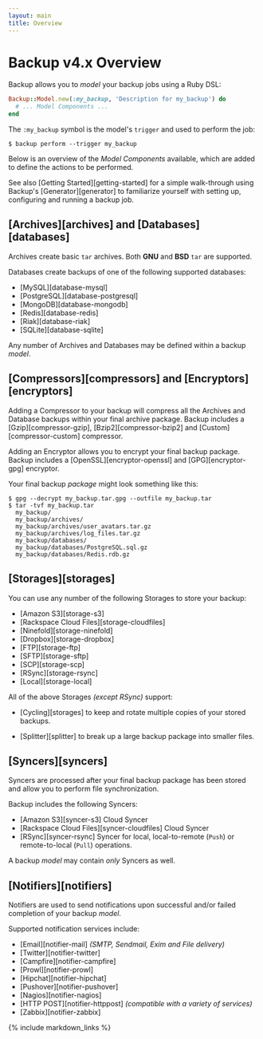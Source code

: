 ```yaml
---
layout: main
title: Overview
---
```


Backup v4.x Overview
====================

Backup allows you to _model_ your backup jobs using a Ruby DSL:

```rb
Backup::Model.new(:my_backup, 'Description for my_backup') do
  # ... Model Components ...
end
```

The `:my_backup` symbol is the model's `trigger` and used to perform the job:

```
$ backup perform --trigger my_backup
```

Below is an overview of the _Model Components_ available, which are added to define the actions to be performed.

See also [Getting Started][getting-started] for a simple walk-through using Backup's [Generator][generator]
to familiarize yourself with setting up, configuring and running a backup job.


[Archives][archives] and [Databases][databases]
-----------------------------------------------

Archives create basic `tar` archives. Both **GNU** and **BSD** `tar` are supported.

Databases create backups of one of the following supported databases:

- [MySQL][database-mysql]
- [PostgreSQL][database-postgresql]
- [MongoDB][database-mongodb]
- [Redis][database-redis]
- [Riak][database-riak]
- [SQLite][database-sqlite]

Any number of Archives and Databases may be defined within a backup _model_.


[Compressors][compressors] and [Encryptors][encryptors]
-------------------------------------------------------

Adding a Compressor to your backup will compress all the Archives and Database backups within your final archive package.
Backup includes a [Gzip][compressor-gzip], [Bzip2][compressor-bzip2] and [Custom][compressor-custom] compressor.

Adding an Encryptor allows you to encrypt your final backup package.
Backup includes a [OpenSSL][encryptor-openssl] and [GPG][encryptor-gpg] encryptor.

Your final backup _package_ might look something like this:

```text
$ gpg --decrypt my_backup.tar.gpg --outfile my_backup.tar
$ tar -tvf my_backup.tar
  my_backup/
  my_backup/archives/
  my_backup/archives/user_avatars.tar.gz
  my_backup/archives/log_files.tar.gz
  my_backup/databases/
  my_backup/databases/PostgreSQL.sql.gz
  my_backup/databases/Redis.rdb.gz
```


[Storages][storages]
--------------------

You can use any number of the following Storages to store your backup:

- [Amazon S3][storage-s3]
- [Rackspace Cloud Files][storage-cloudfiles]
- [Ninefold][storage-ninefold]
- [Dropbox][storage-dropbox]
- [FTP][storage-ftp]
- [SFTP][storage-sftp]
- [SCP][storage-scp]
- [RSync][storage-rsync]
- [Local][storage-local]

All of the above Storages _(except RSync)_ support:

- [Cycling][storages] to keep and rotate multiple copies of your stored backups.

- [Splitter][splitter] to break up a large backup package into smaller files.


[Syncers][syncers]
------------------

Syncers are processed after your final backup package has been stored and allow you to perform file synchronization.

Backup includes the following Syncers:

- [Amazon S3][syncer-s3] Cloud Syncer
- [Rackspace Cloud Files][syncer-cloudfiles] Cloud Syncer
- [RSync][syncer-rsync] Syncer for local, local-to-remote (`Push`) or remote-to-local (`Pull`) operations.

A backup _model_ may contain _only_ Syncers as well.


[Notifiers][notifiers]
----------------------

Notifiers are used to send notifications upon successful and/or failed completion of your backup _model_.

Supported notification services include:

- [Email][notifier-mail] _(SMTP, Sendmail, Exim and File delivery)_
- [Twitter][notifier-twitter]
- [Campfire][notifier-campfire]
- [Prowl][notifier-prowl]
- [Hipchat][notifier-hipchat]
- [Pushover][notifier-pushover]
- [Nagios][notifier-nagios]
- [HTTP POST][notifier-httppost] _(compatible with a variety of services)_
- [Zabbix][notifier-zabbix]


{% include markdown_links %}
